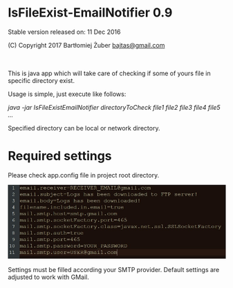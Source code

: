 IsFileExist-EmailNotifier 0.9
==================
Stable version released on: 11 Dec 2016

(C) Copyright 2017 Bartłomiej Żuber <bajtas@gmail.com>

<br/><br/>
This is java app which will take care of checking if some of yours file in specific directory exist.

Usage is simple, just execute like follows:

<i>java -jar IsFileExistEmailNotifier directoryToCheck file1 file2 file3 file4 file5 ...</i>

Specified directory can be local or network directory.

Required settings
==================

Please check app.config file in project root directory.

![Alt text](/img/app_config.jpg?raw=true "How APP config looks")

Settings must be filled according your SMTP provider.
Default settings are adjusted to work with GMail.

